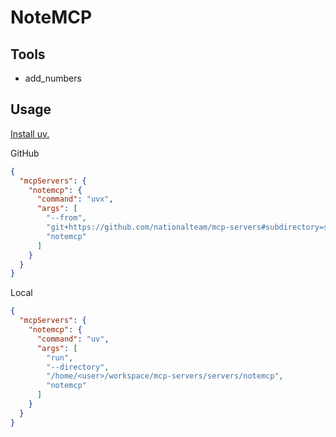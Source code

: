 # NoteMCP

## Tools

- add_numbers

## Usage

[Install uv.](https://docs.astral.sh/uv/getting-started/installation/)

GitHub

```json
{
  "mcpServers": {
    "notemcp": {
      "command": "uvx",
      "args": [
        "--from",
        "git+https://github.com/nationalteam/mcp-servers#subdirectory=servers/notemcp",
        "notemcp"
      ]
    }
  }
}
```

Local

```json
{
  "mcpServers": {
    "notemcp": {
      "command": "uv",
      "args": [
        "run",
        "--directory",
        "/home/<user>/workspace/mcp-servers/servers/notemcp",
        "notemcp"
      ]
    }
  }
}
```
